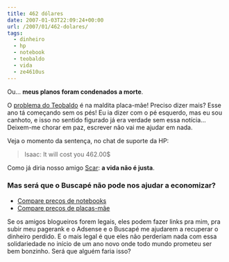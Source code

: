 ```yaml
---
title: 462 dólares
date: 2007-01-03T22:09:24+00:00
url: /2007/01/462-dolares/
tags:
  - dinheiro
  - hp
  - notebook
  - teobaldo
  - vida
  - ze4610us
---
```


Ou… **meus planos foram condenados a morte**.

O [problema do Teobaldo][1] é na maldita placa-mãe! Preciso dizer mais? Esse ano tá começando sem os pés! Eu ia dizer com o pé esquerdo, mas eu sou canhoto, e isso no sentido figurado já era verdade sem essa notícia… Deixem-me chorar em paz, escrever não vai me ajudar em nada.

Veja o momento da sentença, no chat de suporte da HP:

> Isaac: It will cost you 462.00\$

Como já diria nosso amigo [Scar][2]: **a vida não é justa**.

### Mas será que o Buscapé não pode nos ajudar a economizar?

- [Compare preços de notebooks][3]
- [Compare preços de placas-mãe][4]

Se os amigos blogueiros forem legais, eles podem fazer links pra mim, pra subir meu pagerank e o Adsense e o Buscapé me ajudarem a recuperar o dinheiro perdido. E o mais legal é que eles não perderiam nada com essa solidariedade no início de um ano novo onde todo mundo prometeu ser bem bonzinho. Será que alguém faria isso?

[1]: /2006/12/teobaldo-no-medico/
[2]: http://pt.wikipedia.org/wiki/O_Rei_Leão
[3]: http://busca.buscape.com.br/cprocura?produto=notebook&lkout=1&site_origem=1194726
[4]: http://busca.buscape.com.br/cprocura?produto=placa+mãe&lkout=1&site_origem=1194726
